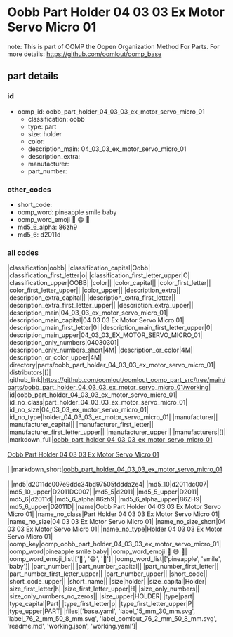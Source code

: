 # Oobb Part Holder 04 03 03 Ex Motor Servo Micro 01  

note: This is part of OOMP the Oopen Organization Method For Parts. For more details: https://github.com/oomlout/oomp_base

##  part details





### id
* oomp_id: oobb_part_holder_04_03_03_ex_motor_servo_micro_01
  * classification: oobb
  * type: part
  * size: holder
  * color: 
  * description_main: 04_03_03_ex_motor_servo_micro_01
  * description_extra: 
  * manufacturer: 
  * part_number: 

### other_codes
* short_code: 
* oomp_word: pineapple smile baby
* oomp_word_emoji :pineapple: :smile: :baby:
* md5_6_alpha: 86zh9
* md5_6: d2011d

### all codes 
|classification|oobb|
|classification_capital|Oobb|
|classification_first_letter|o|
|classification_first_letter_upper|O|
|classification_upper|OOBB|
|color||
|color_capital||
|color_first_letter||
|color_first_letter_upper||
|color_upper||
|description_extra||
|description_extra_capital||
|description_extra_first_letter||
|description_extra_first_letter_upper||
|description_extra_upper||
|description_main|04_03_03_ex_motor_servo_micro_01|
|description_main_capital|04 03 03 Ex Motor Servo Micro 01|
|description_main_first_letter|0|
|description_main_first_letter_upper|0|
|description_main_upper|04_03_03_EX_MOTOR_SERVO_MICRO_01|
|description_only_numbers|04030301|
|description_only_numbers_short|4M|
|description_or_color|4M|
|description_or_color_upper|4M|
|directory|parts/oobb_part_holder_04_03_03_ex_motor_servo_micro_01|
|distributors|[]|
|github_link|https://github.com/oomlout/oomlout_oomp_part_src/tree/main/parts/oobb_part_holder_04_03_03_ex_motor_servo_micro_01/working|
|id|oobb_part_holder_04_03_03_ex_motor_servo_micro_01|
|id_no_class|part_holder_04_03_03_ex_motor_servo_micro_01|
|id_no_size|04_03_03_ex_motor_servo_micro_01|
|id_no_type|holder_04_03_03_ex_motor_servo_micro_01|
|manufacturer||
|manufacturer_capital||
|manufacturer_first_letter||
|manufacturer_first_letter_upper||
|manufacturer_upper||
|manufacturers|[]|
|markdown_full|[oobb_part_holder_04_03_03_ex_motor_servo_micro_01](https://github.com/oomlout/oomlout_oomp_part_src/tree/main/parts/oobb_part_holder_04_03_03_ex_motor_servo_micro_01/working)<br>[](https://github.com/oomlout/oomlout_oomp_part_src/tree/main/parts/oobb_part_holder_04_03_03_ex_motor_servo_micro_01/working)<br>[Oobb Part Holder 04 03 03 Ex Motor Servo Micro 01](https://github.com/oomlout/oomlout_oomp_part_src/tree/main/parts/oobb_part_holder_04_03_03_ex_motor_servo_micro_01/working)<br><br>|
|markdown_short|[oobb_part_holder_04_03_03_ex_motor_servo_micro_01](https://github.com/oomlout/oomlout_oomp_part_src/tree/main/parts/oobb_part_holder_04_03_03_ex_motor_servo_micro_01/working)<br><br>|
|md5|d2011dc007e9ddc34bd97505fddda2e4|
|md5_10|d2011dc007|
|md5_10_upper|D2011DC007|
|md5_5|d2011|
|md5_5_upper|D2011|
|md5_6|d2011d|
|md5_6_alpha|86zh9|
|md5_6_alpha_upper|86ZH9|
|md5_6_upper|D2011D|
|name|Oobb Part Holder 04 03 03 Ex Motor Servo Micro 01|
|name_no_class|Part Holder 04 03 03 Ex Motor Servo Micro 01|
|name_no_size|04 03 03 Ex Motor Servo Micro 01|
|name_no_size_short|04 03 03 Ex Motor Servo Micro 01|
|name_no_type|Holder 04 03 03 Ex Motor Servo Micro 01|
|oomp_key|oomp_oobb_part_holder_04_03_03_ex_motor_servo_micro_01|
|oomp_word|pineapple smile baby|
|oomp_word_emoji|:pineapple: :smile: :baby:|
|oomp_word_emoji_list|[':pineapple:', ':smile:', ':baby:']|
|oomp_word_list|['pineapple', 'smile', 'baby']|
|part_number||
|part_number_capital||
|part_number_first_letter||
|part_number_first_letter_upper||
|part_number_upper||
|short_code||
|short_code_upper||
|short_name||
|size|holder|
|size_capital|Holder|
|size_first_letter|h|
|size_first_letter_upper|H|
|size_only_numbers||
|size_only_numbers_no_zeros||
|size_upper|HOLDER|
|type|part|
|type_capital|Part|
|type_first_letter|p|
|type_first_letter_upper|P|
|type_upper|PART|
|files|['base.yaml', 'label_15_mm_30_mm.svg', 'label_76_2_mm_50_8_mm.svg', 'label_oomlout_76_2_mm_50_8_mm.svg', 'readme.md', 'working.json', 'working.yaml']|

